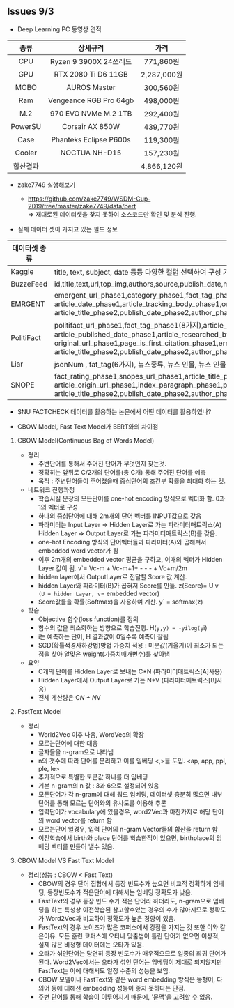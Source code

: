## Issues 9/3 

* Deep Learning PC 동영상 견적

|종류|상세규격|가격|
|:---:|:--------:|:---:|
|CPU|Ryzen 9 3900X 24쓰레드|771,860원|
|GPU|RTX 2080 Ti D6 11GB|2,287,000원|
|MOBO|AUROS Master|300,560원|
|Ram|Vengeance RGB Pro 64gb|498,000원|
|M.2|970 EVO NVMe M.2 1TB|292,400원|
|PowerSU|Corsair AX 850W|439,770원|
|Case|Phanteks Eclipse P600s|119,300원|
|Cooler|NOCTUA NH-D15|157,230원|
|합산결과|            |4,866,120원|


* zake7749 실행해보기
  - https://github.com/zake7749/WSDM-Cup-2019/tree/master/zake7749/data/bert   
  => 재대로된 데이터셋을 찾지 못하여 소스코드만 확인 및 분석 진행.

* 실제 데이터 셋이 가지고 있는 필드 정보

|데이터셋 종류|소유하는 필드명|
|------------|--------------|
|Kaggle|title, text, subject, date 등등  다양한 컬럼 선택하여 구성 가능|
|BuzzeFeed|id,title,text,url,top_img,authors,source,publish_date,movies,images,canonical_link,meta_data|
|EMRGENT|emergent_url_phase1,category_phase1,fact_tag_phase1,claim_phase1,claim_description_phase1,article_tags_phase1<br/>article_date_phase1,article_tracking_body_phase1,original_url_phase1,error_phase2,original_article_text_phase2<br/>article_title_phase2,publish_date_phase2,author_phase2|
|PolitiFact|politifact_url_phase1,fact_tag_phase1(8가지),article_title_phase1,article_claim_phase1,article_claim_citation_phase1<br/>article_published_date_phase1,article_researched_by_phase1,article_edited_by_phase1,article_categories_phase1<br/>original_url_phase1,page_is_first_citation_phase1,error_phase2,original_article_text_phase2,<br/>article_title_phase2,publish_date_phase2,author_phase2|
|Liar|jsonNum , fat_tag(6가지), 뉴스종류, 뉴스 인물, 뉴스 인물 직업, 지역, 성격(민주주의/공화주의),발췌 종류 등|
|SNOPE|fact_rating_phase1,snopes_url_phase1,article_title_phase1,article_category_phase1,article_date_phase1,article_claim_phase1<br/>article_origin_url_phase1,index_paragraph_phase1,page_is_first_citation_phase1,error_phase2,original_article_text_phase2<br/>article_title_phase2,publish_date_phase2,author_phase2


* SNU FACTCHECK 데이터를 활용하는 논문에서 어떤 데이터를 활용하였나? 

* CBOW Model, Fast Text Model가 BERT와의 차이점
 1. CBOW Model(Continuous Bag of Words Model)
    - 정리
      - 주변단어를 통해서 주어진 단어가 무엇인지 찾는것.
      - 정확히는 앞뒤로 C/2개의 단어를(총 C개) 통해 주어진 단어를 예측
      - 목적 : 주변단어들이 주어졌을때 중심단어의 조건부 확률을 최대화 하는 것.
    - 네트워크 진행과정 
      - 학습시킬 문장의 모든단어를 one-hot encoding 방식으로 벡터화 함. 0과 1의 벡터로 구성
      - 하나의 중심단어에 대해 2m개의 단어 벡터를 INPUT값으로 갖음 
      - 파라미터는 Input Layer => Hidden Layer로 가는 파라미터매트릭스(A)   
                 Hidden Layer => Output Layer로 가는 파라미터매트릭스(B)를 갖음.
      - one-hot Encoding 방식의 단어벡터들과 파라미터(A)와 곱해져서 embedded word vector가 됨
      - 이후 2m개의 embedded vector 평균을 구하고, 이때의 벡터가 Hidden Layer 값이 됨.  v`= Vc-m + Vc-m+1+ - - - + Vc+m/2m
      - hidden layer에서 OutputLayer로 전달할 Score 값 계산. 
      - hidden Layer와 파라미터(B)가 곱혀저 Score를 만듦. z(Score)= U v` (U = hidden Layer, v`= embedded vector)
      - Score값들을 확률(Softmax)을 사용하여 계산. y` = softmax(z) 
    - 학습 
      - Objective 함수(loss function)를 정의
      - 함수의 값을 최소화하는 방향으로 학습진행. H(y`,y) = -yilog(y`i)
      - i는 예측하는 단어, H 결과값이 0일수록 예측이 잘됨
      - SGD(확률적경사하강법)방법 가중치 적용 : 미분값(기울기)이 최소가 되는 점을 찾아 알맞은 weight(가중치매개변수)를 찾아냄
    - 요약
      - C개의 단어를 Hidden Layer로 보내는 C*N (파라미터매트릭스[A]사용)
      - Hidden Layer에서 Output Layer로 가는 N*V (파라미터매트릭스[B]사용)
      - 전체 계산량은 C*N + N*V   
      
 2. FastText Model 
    - 정리 
      - World2Vec 이후 나옴, WordVec의 확장
      - 모르는단어에 대한 대응
      - 글자들을 n-gram으로 나타냄
      - n의 갯수에 따라 단어를 분리하고 이를 임베딩 <,>을 도입. <ap, app, ppl, ple, le> 
      - 추가적으로 특별한 토큰값 하나를 더 임베딩 
      - 기본 n-gram의 n 값 : 3과 6으로 설정되어 있음
      - 모든단어가 각 n-gram에 대해 워드 임베딩, 데이터셋 충분히 많으면 내부단어를 통해 모르는 단어와의 유사도를 이용해 추론
      - 입력단어가 vocabulary에 있을경우, word2Vec과 마찬가지로 해당 단어의 word vector를 return 함
      - 모르는단어 일경우, 입력 단어의 n-gram Vector들의 합산을 return 함
      - 이전학습에서 birth와 place 단어를 학습한적이 있으면, birthplace의 임베딩 벡터를 만들어 낼수 있음.
 3. CBOW Model VS Fast Text Model       
    - 정리(성능 : CBOW < Fast Text) 
      - CBOW의 경우 단어 집합에서 등장 빈도수가 높으면 비교적 정확하게 임베딩, 등장빈도수가 적은단어에 대해서는 임베딩 정확도가 낮음.
      - FastText의 경우 등장 빈도 수가 적은 단어라 하더라도, n-gram으로 임베딩을 하는 특성상 이전학습된 참고할수있는 경우의 수가 많아지므로 정확도가 Word2Vec과 비교하여 정확도가 높은 경향이 있음.
      - FastText의 경우 노이즈가 많은 코퍼스에서 강점을 가지는 것 또한 이와 같은이유. 모든 훈련 코퍼스에 오타나 맞춤법이 틀린 단어가 없으면 이상적, 실제 많은 비정형 데이터에는 오타가 있음.
      - 오타가 섞인단어는 당연히 등장 빈도수가 매우적으므로 일종의 희귀 단어가 된다. Word2Vec에서는 오타가 섞인 단어는 임베딩이 제대로 되지않지만 FastText는 이에 대해서도 일정 수준의 성능을 보임.
      - CBOW 모델이나 FastText와 같은 word embedding 방식은 동형어, 다의어 등에 대해선 embedding 성능이 좋지 못하다는 단점.
      - 주변 단어를 통해 학습이 이루어지기 때문에, '문맥'을 고려할 수 없음.
      
     

